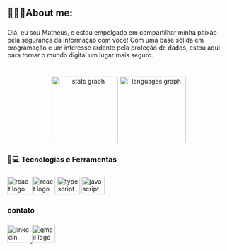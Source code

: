 <h2 align="left">👩🏾‍💻About me:</h2>

###

<p align="left">Olá, eu sou Matheus, e estou empolgado em compartilhar minha paixão pela segurança da informação com você! Com uma base sólida em programação e um interesse ardente pela proteção de dados, estou aqui para tornar o mundo digital um lugar mais seguro.</p>

###

<br clear="both">

<div align="center">
  <img src="https://github-readme-stats.vercel.app/api?hide_title=false&hide_rank=false&include_all_commits=true&count_private=true&disable_animations=false&theme=react&locale=pt-br&hide_border=false&username=the-matheuslima&show_icons=true" height="150" alt="stats graph"  />
  
  <img src="https://github-readme-stats.vercel.app/api/top-langs/?locale=pt-br&hide_title=false&card_width=320&langs_count=5&theme=react&hide_border=false&username=the-matheuslima&layout=compact" height="150" alt="languages graph"  />
 
</div>

###

<h3 align="left">🚀💻 Tecnologias e Ferramentas</h3>

###

<div align="left">
    <img src="https://cdn.jsdelivr.net/gh/devicons/devicon/icons/python/python-original.svg" height="40" width="52" alt="react logo"  />
  <img src="https://cdn.jsdelivr.net/gh/devicons/devicon/icons/react/react-original.svg" height="40" width="52" alt="react logo"  />
  <img src="https://cdn.jsdelivr.net/gh/devicons/devicon/icons/typescript/typescript-original.svg" height="40" width="52" alt="typescript logo"  />
  <img src="https://cdn.jsdelivr.net/gh/devicons/devicon/icons/javascript/javascript-original.svg" height="40" width="52" alt="javascript logo"  />
</div>

###

<h3 align="left">contato</h3>

###

<div align="left">
  <a href="https://www.linkedin.com/in/the-matheuslima/" target="_blank">
    <img src="https://raw.githubusercontent.com/maurodesouza/profile-readme-generator/master/src/assets/icons/social/linkedin/default.svg" width="52" height="40" alt="linkedin logo"  />
  </a>
  <a href="mailto:matheuslima.thedev@gmail.com?subject=Questions" target="_blank">
    <img src="https://raw.githubusercontent.com/maurodesouza/profile-readme-generator/master/src/assets/icons/social/gmail/default.svg" width="52" height="40" alt="gmail logo"  />
  </a>
</div>

###

